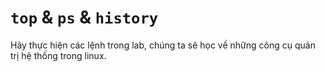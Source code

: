 # `top` & `ps` & `history`

Hãy thực hiện các lệnh trong lab, chúng ta sẽ học về những công cụ quản trị hệ thống trong linux.
